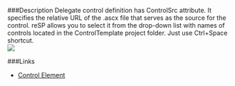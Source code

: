 ﻿<properties 
	pageTitle="ControlSrc attribute" 
    pageName="ControlSrc"
    parentPageId="code-completion"
/>

###Description
Delegate control definition has ControlSrc attribute. It specifies the relative URL of the .ascx file that serves as the source for the control.
reSP allows you to select it from the drop-down list with names of controls located in the ControlTemplate project folder.
Just use Ctrl+Space shortcut.
<br/>
<img src="http://docs.subpointsolutions.com/wp-content/uploads/2015/03/controlsrc.png">

###Links
- [Control Element](https://msdn.microsoft.com/en-us/library/office/ms469179.aspx)


